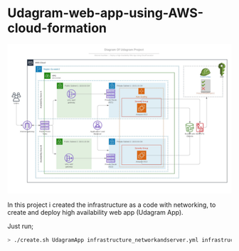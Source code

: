 # Udagram-web-app-using-AWS-cloud-formation

![img-1](Images/Infrastructure.jpeg)

In this project i created the infrastructure as a code with networking, to create and deploy high availability web app (Udagram App).

Just run;
```sh
> ./create.sh UdagramApp infrastructure_networkandserver.yml infrastructure_networkandserver.json
```